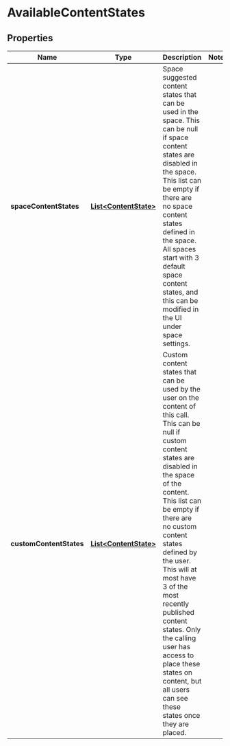 # AvailableContentStates

## Properties
Name | Type | Description | Notes
------------ | ------------- | ------------- | -------------
**spaceContentStates** | [**List&lt;ContentState&gt;**](ContentState.md) | Space suggested content states that can be used in the space. This can be null if space content states are disabled in the space. This list can be empty if there are no space content states defined in the space. All spaces start with 3 default space content states, and this can be modified in the UI under space settings. | 
**customContentStates** | [**List&lt;ContentState&gt;**](ContentState.md) | Custom content states that can be used by the user on the content of this call. This can be null if custom content states are disabled in the space of the content. This list can be empty if there are no custom content states defined by the user. This will at most have 3 of the most recently published content states.  Only the calling user has access to place these states on content, but all users can see these states once they are placed. | 

